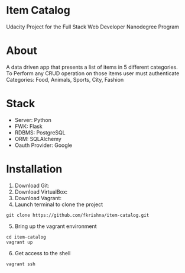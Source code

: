 # Item Catalog
Udacity Project for the Full Stack Web Developer Nanodegree Program

# About
A data driven app that presents a list of items in 5 different categories.<br>
To Perform any CRUD operation on those items user must authenticate<br>
Categories: Food, Animals, Sports, City, Fashion

# Stack
- Server: Python
- FWK: Flask
- RDBMS: PostgreSQL
- ORM: SQLAlchemy
- Oauth Provider: Google

# Installation
1. Download Git:
2. Download VirtualBox:
3. Download Vagrant:
4. Launch terminal to clone the project
```
git clone https://github.com/fkrishna/item-catalog.git
```
5. Bring up the vagrant environment
```
cd item-catalog
vagrant up
```
6. Get access to the shell
```
vagrant ssh 
```

